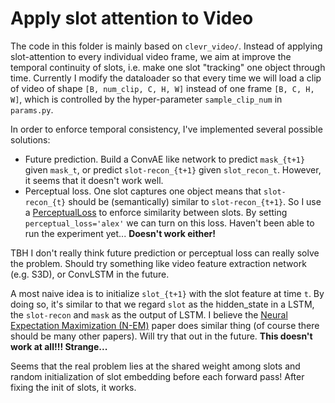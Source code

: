 # Apply slot attention to Video

The code in this folder is mainly based on `clevr_video/`. Instead of applying slot-attention to every individual video frame, we aim at improve the temporal continuity of slots, i.e. make one slot "tracking" one object through time.
Currently I modify the dataloader so that every time we will load a clip of video of shape `[B, num_clip, C, H, W]` instead of one frame `[B, C, H, W]`, which is controlled by the hyper-parameter `sample_clip_num` in `params.py`.

In order to enforce temporal consistency, I've implemented several possible solutions:
- Future prediction. Build a ConvAE like network to predict `mask_{t+1}` given `mask_t`, or predict `slot-recon_{t+1}` given `slot_recon_t`. However, it seems that it doesn't work well.
- Perceptual loss. One slot captures one object means that `slot-recon_{t}` should be (semantically) similar to `slot-recon_{t+1}`. So I use a [PerceptualLoss](https://github.com/richzhang/PerceptualSimilarity) to enforce similarity between slots. By setting `perceptual_loss='alex'` we can turn on this loss. Haven't been able to run the experiment yet... **Doesn't work either!**


TBH I don't really think future prediction or perceptual loss can really solve the problem. Should try something like video feature extraction network (e.g. S3D), or ConvLSTM in the future.


A most naive idea is to initialize `slot_{t+1}` with the slot feature at time `t`. By doing so, it's similar to that we regard `slot` as the hidden_state in a LSTM, the `slot-recon` and `mask` as the output of LSTM. I believe the [Neural Expectation Maximization (N-EM)](https://arxiv.org/pdf/1708.03498.pdf) paper does similar thing (of course there should be many other papers). Will try that out in the future. **This doesn't work at all!!! Strange...**


Seems that the real problem lies at the shared weight among slots and random initialization of slot embedding before each forward pass! After fixing the init of slots, it works.
